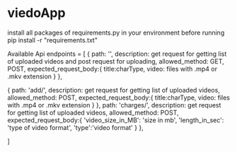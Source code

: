 # viedoApp
install all packages of requirements.py in your environment before running 
    pip install -r "requirements.txt" 
    
    
Available Api endpoints = [
  {
  path: '',
  description: get request for getting list of uploaded videos and post request for uploading, 
  allowed_method: GET, POST,
  expected_request_body:{ title:charType, video: files with .mp4 or .mkv extension }
  },
  
  {
  path: 'add/',
  description: get request for getting list of uploaded videos,
  allowed_method: POST,
  expected_request_body:{ title:charType, video: files with .mp4 or .mkv extension }
  },
  path: 'charges/',
  description: get request for getting list of uploaded videos,
  allowed_method: POST,
  expected_request_body:{ 'video_size_in_MB': 'size in mb',
        'length_in_sec': 'type of video format',
        'type':'video format' }
  },
  
]



        
